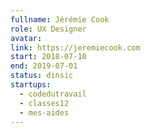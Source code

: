 ```yaml
---
fullname: Jérémie Cook
role: UX Designer
avatar:
link: https://jeremiecook.com
start: 2018-07-10
end: 2019-07-01
status: dinsic
startups:
  - codedutravail
  - classes12
  - mes-aides
---
```

